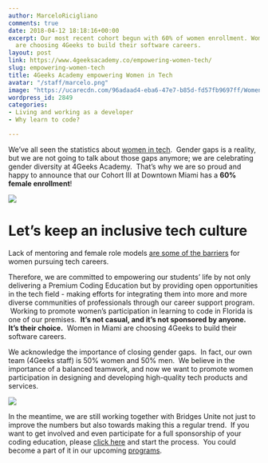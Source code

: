 ```yaml
---
author: MarceloRicigliano
comments: true
date: 2018-04-12 18:18:16+00:00
excerpt: Our most recent cohort begun with 60% of women enrollment. Women in Miami
  are choosing 4Geeks to build their software careers.
layout: post
link: https://www.4geeksacademy.co/empowering-women-tech/
slug: empowering-women-tech
title: 4Geeks Academy empowering Women in Tech
avatar: "/staff/marcelo.png"
image: "https://ucarecdn.com/96adaad4-eba6-47e7-b85d-fd57fb9697ff/WomenPowering011.png"
wordpress_id: 2849
categories:
- Living and working as a developer
- Why learn to code?

---
```


We’ve all seen the statistics about [women in tech](https://www.4geeksacademy.co/women-in-tech-2017).  Gender gaps is a reality, but we are not going to talk about those gaps anymore; we are celebrating gender diversity at 4Geeks Academy.  That’s why we are so proud and happy to announce that our Cohort III at Downtown Miami has a **60% female enrollment**!

![](https://ucarecdn.com/fd4533a8-cd3a-444c-bc34-ac0aa6746438/ScreenShot20180411at93505PM1.png)


# Let’s keep an inclusive tech culture


Lack of mentoring and female role models [are some of the barriers](https://techcrunch.com/2016/05/10/the-lack-of-women-in-tech-is-more-than-a-pipeline-problem/) for women pursuing tech careers.

Therefore, we are committed to empowering our students’ life by not only delivering a Premium Coding Education but by providing open opportunities in the tech field - making efforts for integrating them into more and more diverse communities of professionals through our career support program.  Working to promote women’s participation in learning to code in Florida is one of our premises.  **It’s not casual, and it’s not sponsored by anyone.**  **It’s their choice.**  Women in Miami are choosing 4Geeks to build their software careers.

We acknowledge the importance of closing gender gaps.  In fact, our own team (4Geeks staff) is 50% women and 50% men.  We believe in the importance of a balanced teamwork, and now we want to promote women participation in designing and developing high-quality tech products and services.

![](https://ucarecdn.com/0d1774a1-d678-46b7-9615-e3004dda2507/ScreenShot20180411at93527PM.png)

In the meantime, we are still working together with Bridges Unite not just to improve the numbers but also towards making this a regular trend.  If you want to get involved and even participate for a full sponsorship of your coding education, please [click here](https://www.bridgesunite.com/contact) and start the process.  You could become a part of it in our upcoming [programs](https://www.4geeksacademy.co/wp-content/uploads/2017/09/4GEEKS-ACADEMY-SYLLABUS.pdf).  
